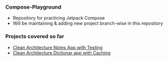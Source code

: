 ### **Compose-Playground**
- Repository for practicing Jetpack Compose
- Will be maintaining & adding new project branch-wise in this repository

### **Projects covered so far**
- [Clean Architecture Notes App with Testing](https://github.com/YashKr01/Compose-Notes-App-with-Testing)
- [Clean Architecture Dictionar app with Caching](https://github.com/YashKr01/Compose-Playground/tree/dictionary)

